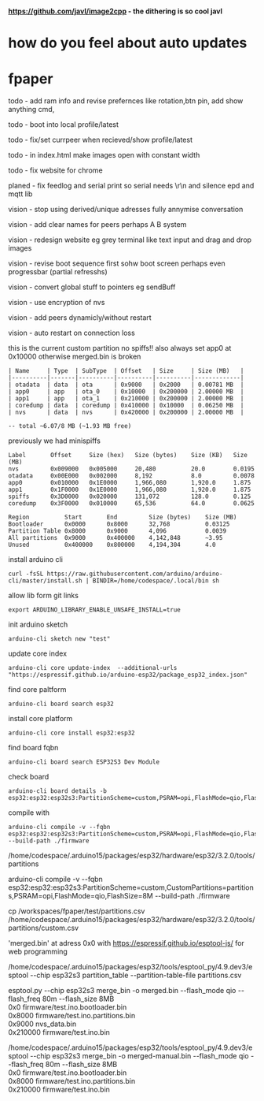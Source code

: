 #### https://github.com/javl/image2cpp - the dithering is so cool javl



# how do you feel about auto updates



# fpaper

todo - add ram info and revise prefernces like rotation,btn pin, add show anything cmd,

todo - boot into local profile/latest

todo - fix/set currpeer when recieved/show profile/latest

todo - in index.html make images open with constant width

todo - fix website for chrome

planed - fix feedlog and serial print so serial needs \r\n and silence epd and mqtt lib 

vision - stop using derived/unique adresses fully annymise conversation

vision - add clear names for peers perhaps A B system

vision - redesign website eg grey terminal like text input and drag and drop images

vision - revise boot sequence first sohw boot screen perhaps even progressbar (partial refresshs)

vision - convert global stuff to pointers eg sendBuff

vision - use encryption of nvs

vision - add peers dynamicly/without restart

vision - auto restart on connection loss


this is the current custom partition no spiffs!! also always set app0 at 0x10000 otherwise merged.bin is broken
```
| Name     | Type  | SubType  | Offset   | Size     | Size (MB)   |
|----------|-------|----------|----------|----------|-------------|
| otadata  | data  | ota      | 0x9000   | 0x2000   | 0.00781 MB  |
| app0     | app   | ota_0    | 0x10000  | 0x200000 | 2.00000 MB  |
| app1     | app   | ota_1    | 0x210000 | 0x200000 | 2.00000 MB  |
| coredump | data  | coredump | 0x410000 | 0x10000  | 0.06250 MB  |
| nvs      | data  | nvs      | 0x420000 | 0x200000 | 2.00000 MB  |

-- total ~6.07/8 MB (~1.93 MB free)
```

previously we had minispiffs
```
Label       Offset     Size (hex)   Size (bytes)    Size (KB)   Size (MB)
nvs         0x009000   0x005000     20,480          20.0        0.0195
otadata     0x00E000   0x002000     8,192           8.0	        0.0078
app0        0x010000   0x1E0000     1,966,080       1,920.0     1.875
app1        0x1F0000   0x1E0000     1,966,080       1,920.0     1.875
spiffs      0x3D0000   0x020000     131,072         128.0       0.125
coredump    0x3F0000   0x010000     65,536          64.0        0.0625

Region          Start       End         Size (bytes)    Size (MB)
Bootloader      0x0000      0x8000      32,768          0.03125
Partition Table 0x8000      0x9000      4,096           0.0039
All partitions  0x9000      0x400000    4,142,848       ~3.95
Unused          0x400000    0x800000    4,194,304       4.0
```

install arduino cli
```
curl -fsSL https://raw.githubusercontent.com/arduino/arduino-cli/master/install.sh | BINDIR=/home/codespace/.local/bin sh
```

allow lib form git links
```
export ARDUINO_LIBRARY_ENABLE_UNSAFE_INSTALL=true
```


init arduino sketch
```
arduino-cli sketch new "test"
```

update core index
```
arduino-cli core update-index  --additional-urls "https://espressif.github.io/arduino-esp32/package_esp32_index.json"
```

find core paltform
```
arduino-cli board search esp32
```

install core platform 
```
arduino-cli core install esp32:esp32
```

find board fqbn
```
arduino-cli board search ESP32S3 Dev Module
```

check board
```
arduino-cli board details -b esp32:esp32:esp32s3:PartitionScheme=custom,PSRAM=opi,FlashMode=qio,FlashSize=8M
```

compile with
```
arduino-cli compile -v --fqbn esp32:esp32:esp32s3:PartitionScheme=custom,PSRAM=opi,FlashMode=qio,FlashSize=8M --build-path ./firmware
```

/home/codespace/.arduino15/packages/esp32/hardware/esp32/3.2.0/tools/partitions


arduino-cli compile -v --fqbn esp32:esp32:esp32s3:PartitionScheme=custom,CustomPartitions=partitions,PSRAM=opi,FlashMode=qio,FlashSize=8M --build-path ./firmware


cp /workspaces/fpaper/test/partitions.csv /home/codespace/.arduino15/packages/esp32/hardware/esp32/3.2.0/tools/partitions/custom.csv


'merged.bin' at adress 0x0 with https://espressif.github.io/esptool-js/ for web programming





/home/codespace/.arduino15/packages/esp32/tools/esptool_py/4.9.dev3/esptool --chip esp32s3 partition_table --partition-table-file partitions.csv




esptool.py --chip esp32s3 merge_bin -o merged.bin --flash_mode qio --flash_freq 80m --flash_size 8MB \
  0x0 firmware/test.ino.bootloader.bin \
  0x8000 firmware/test.ino.partitions.bin \
  0x9000 nvs_data.bin \
  0x210000 firmware/test.ino.bin




/home/codespace/.arduino15/packages/esp32/tools/esptool_py/4.9.dev3/esptool --chip esp32s3 merge_bin -o merged-manual.bin --flash_mode qio --flash_freq 80m --flash_size 8MB \
  0x0 firmware/test.ino.bootloader.bin \
  0x8000 firmware/test.ino.partitions.bin \
  0x210000 firmware/test.ino.bin
